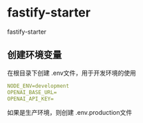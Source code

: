 # fastify-starter
fastify-starter

## 创建环境变量
在根目录下创建 .env文件，用于开发环境的使用

``` yaml
NODE_ENV=development
OPENAI_BASE_URL=
OPENAI_API_KEY=
```

如果是生产环境，则创建 .env.production文件